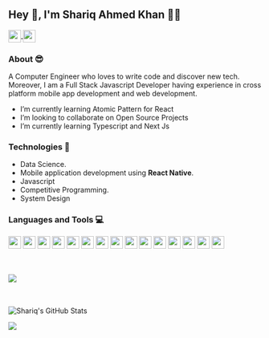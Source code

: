 ## Hey 👋, I'm Shariq Ahmed Khan :man_technologist:
<a href="https://www.linkedin.com/in/shariq-ahmed-khan-0905871b5/" target="_blank">
  <img height="25" align="center" src="https://img.shields.io/badge/LinkedIn-0077B5?style=for-the-badge&logo=linkedin&logoColor=white" />
</a>
<a href="mailto:shariqfyaz@gmail.com">
  <img height="25" align="center" src="https://img.shields.io/badge/Gmail-D14836?style=for-the-badge&logo=gmail&logoColor=white" />
</a>

### About :sunglasses:
A Computer Engineer who loves to write code and discover new tech. Moreover, I am a Full Stack Javascript Developer having experience in cross platform mobile app development and web development.
- I’m currently learning Atomic Pattern for React
- I’m looking to collaborate on Open Source Projects
- I’m currently learning Typescript and Next Js

### Technologies 🚀
- Data Science.
- Mobile application development using **React Native**.
- Javascript
- Competitive Programming.
- System Design

### Languages and Tools 💻

<a href="https://github.com/codewithshariq"><img height="25" src="https://img.shields.io/badge/JavaScript-323330?style=for-the-badge&logo=javascript&logoColor=F7DF1E"></a>
<a href="https://github.com/codewithshariq"><img height="25" src="https://img.shields.io/badge/HTML5-E34F26?style=for-the-badge&logo=html5&logoColor=white"></a>
<a href="https://github.com/codewithshariq"><img height="25" src="https://img.shields.io/badge/CSS-239120?&style=for-the-badge&logo=css3&logoColor=white"></a>
<a href="https://github.com/codewithshariq"><img height="25" src="https://img.shields.io/badge/TypeScript-007ACC?style=for-the-badge&logo=typescript&logoColor=white"></a>
<a href="https://github.com/codewithshariq"><img height="25" src="https://img.shields.io/badge/json-5E5C5C?style=for-the-badge&logo=json&logoColor=white"></a>
<a href="https://github.com/codewithshariq"><img height="25" src="https://img.shields.io/badge/MongoDB-4EA94B?style=for-the-badge&logo=mongodb&logoColor=white"></a>
<a href="https://github.com/codewithshariq"><img height="25" src="https://img.shields.io/badge/MySQL-00000F?style=for-the-badge&logo=mysql&logoColor=white"></a>
<a href="https://github.com/codewithshariq"><img height="25" src="https://img.shields.io/badge/React_Native-20232A?style=for-the-badge&logo=react&logoColor=61DAFB"></a>
<a href="https://github.com/codewithshariq"><img height="25" src="https://img.shields.io/badge/Node.js-339933?style=for-the-badge&logo=nodedotjs&logoColor=white"></a>
<a href="https://github.com/codewithshariq"><img height="25" src="https://img.shields.io/badge/React-20232A?style=for-the-badge&logo=react&logoColor=61DAFB"></a>
<a href="https://github.com/codewithshariq"><img height="25" src="https://img.shields.io/badge/Redux-593D88?style=for-the-badge&logo=redux&logoColor=white"></a>
<a href="https://github.com/codewithshariq"><img height="25" src="https://img.shields.io/badge/React_Router-CA4245?style=for-the-badge&logo=react-router&logoColor=white"></a>
<a href="https://github.com/codewithshariq"><img height="25" src="https://img.shields.io/badge/next.js-000000?style=for-the-badge&logo=nextdotjs&logoColor=white"></a>
<a href="https://github.com/codewithshariq"><img height="25" src="https://img.shields.io/badge/Git-F05032?style=for-the-badge&logo=git&logoColor=white"></a>
<a href="https://github.com/codewithshariq"><img height="25" src="https://img.shields.io/badge/Jira-0052CC?style=for-the-badge&logo=Jira&logoColor=white"></a>


<br></br>
<a href="https://github.com/codewithshariq">
  <img align="center" src="https://github-readme-stats.vercel.app/api/top-langs/?username=codewithshariq&theme=radical&hide=ruby,dockerfile,starlark" />
</a>

<br></br>
<img src="https://github-readme-stats.vercel.app/api?username=codewithshariq&&show_icons=true&theme=radical&line_height=27&v=5" alt="Shariq's GitHub Stats" />

![](https://komarev.com/ghpvc/?username=codewithshariq&style=flat-square)

<!--
- 🔭 I’m currently working on ...
- 🌱 I’m currently learning ...
- 👯 I’m looking to collaborate on ...
- 🤔 I’m looking for help with ...
- 💬 Ask me about ...
- 📫 How to reach me: ...
- 😄 Pronouns: ...
- ⚡ Fun fact: ...
- -->

